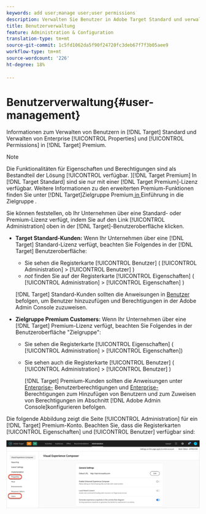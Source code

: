 ```yaml
---
keywords: add user;manage user;user permissions
description: Verwalten Sie Benutzer in Adobe Target Standard und verwalten Sie Enterprise Properties und Permissions in Adobe Target Premium.
title: Benutzerverwaltung
feature: Administration & Configuration
translation-type: tm+mt
source-git-commit: 1c5fd1062da5f90f24720fc3deb67f7f3b05aee9
workflow-type: tm+mt
source-wordcount: '226'
ht-degree: 18%

---
```



# Benutzerverwaltung{#user-management}

Informationen zum Verwalten von Benutzern in [!DNL Target] Standard und Verwalten von Enterprise [!UICONTROL Properties] und [!UICONTROL Permissions] in [!DNL Target] Premium.

>[!NOTE]
>
>Die Funktionalitäten für Eigenschaften und Berechtigungen sind als Bestandteil der Lösung [!UICONTROL  verfügbar. ][!DNL Target Premium] In [!DNL Target Standard] sind sie nur mit einer [!DNL Target Premium]-Lizenz verfügbar. Weitere Informationen zu den erweiterten Premium-Funktionen finden Sie unter [!DNL Target]Zielgruppe Premium[ in ](/help/c-intro/intro.md#premium)Einführung in die Zielgruppe *.*

Sie können feststellen, ob Ihr Unternehmen über eine Standard- oder Premium-Lizenz verfügt, indem Sie auf den Link [!UICONTROL Administration] oben in der [!DNL Target]-Benutzeroberfläche klicken.

* **Target Standard-Kunden:** Wenn Ihr Unternehmen über eine  [!DNL Target] Standard-Lizenz verfügt, beachten Sie Folgendes in der  [!DNL Target] Benutzeroberfläche:

   * Sie sehen die Registerkarte [!UICONTROL Benutzer] ( [!UICONTROL Administration] > [!UICONTROL Benutzer] )
   * *not* finden Sie auf der Registerkarte [!UICONTROL Eigenschaften] ( [!UICONTROL Administration] > [!UICONTROL Eigenschaften] )

   [!DNL Target] Standard-Kunden sollten die Anweisungen in [Benutzer](/help/administrating-target/c-user-management/c-user-management/user-management.md) befolgen, um Benutzer hinzuzufügen und Berechtigungen in der Adobe Admin Console zuzuweisen.

* **Zielgruppe Premium Customers:** Wenn Ihr Unternehmen über eine  [!DNL Target] Premium-Lizenz verfügt, beachten Sie Folgendes in der Benutzeroberfläche &quot;Zielgruppe&quot;:

   * Sie sehen die Registerkarte [!UICONTROL Eigenschaften] ( [!UICONTROL Administration] > [!UICONTROL Eigenschaften])
   * Sie sehen auch die Registerkarte [!UICONTROL Benutzer] ( [!UICONTROL Administration] > [!UICONTROL Benutzer] )

      [!DNL Target] Premium-Kunden sollten die Anweisungen unter  [Enterprise-](/help/administrating-target/c-user-management/property-channel/property-channel.md#concept_E396B16FA2024ADBA27BC056138F9838) Benutzerberechtigungen und  [Enterprise-](/help/administrating-target/c-user-management/property-channel/properties-overview.md#concept_22F2855DBF0D4754B9460F5D68749C71) Berechtigungen zum Hinzufügen von Benutzern und zum Zuweisen von Berechtigungen im Abschnitt  [!DNL Adobe Admin Console]konfigurieren befolgen.

Die folgende Abbildung zeigt die Seite [!UICONTROL Administration] für ein [!DNL Target] Premium-Konto. Beachten Sie, dass die Registerkarten [!UICONTROL Eigenschaften] und [!UICONTROL Benutzer] verfügbar sind:

![Registerkarte &quot;Administration&quot;](/help/administrating-target/assets/premium.png)

